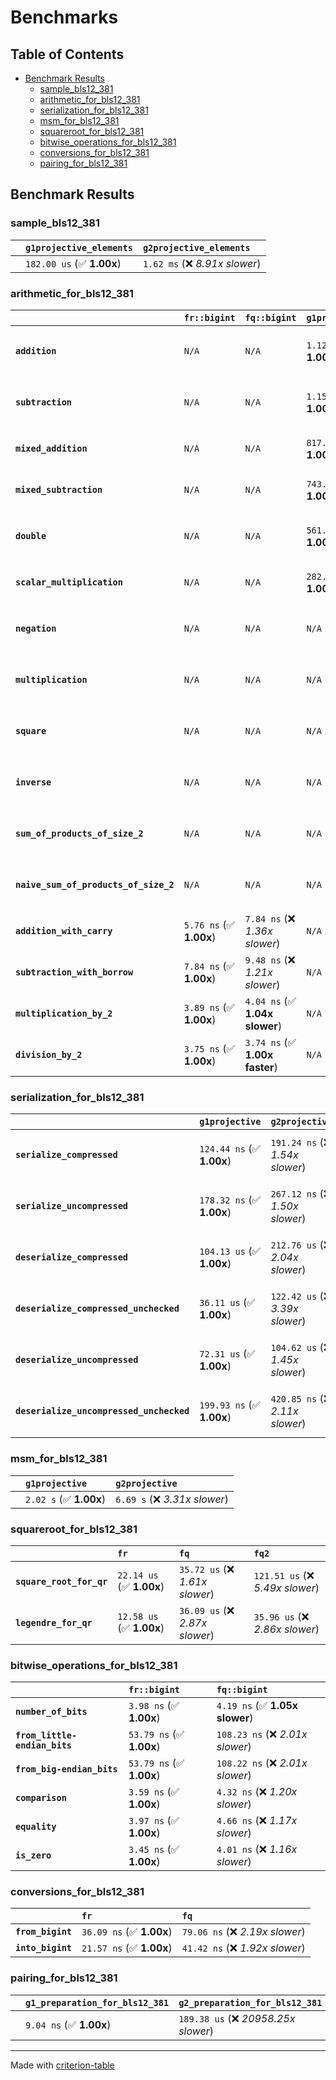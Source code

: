 # Benchmarks

## Table of Contents

- [Benchmark Results](#benchmark-results)
    - [sample_bls12_381](#sample_bls12_381)
    - [arithmetic_for_bls12_381](#arithmetic_for_bls12_381)
    - [serialization_for_bls12_381](#serialization_for_bls12_381)
    - [msm_for_bls12_381](#msm_for_bls12_381)
    - [squareroot_for_bls12_381](#squareroot_for_bls12_381)
    - [bitwise_operations_for_bls12_381](#bitwise_operations_for_bls12_381)
    - [conversions_for_bls12_381](#conversions_for_bls12_381)
    - [pairing_for_bls12_381](#pairing_for_bls12_381)

## Benchmark Results

### sample_bls12_381

|        | `g1projective_elements`          | `g2projective_elements`           |
|:-------|:---------------------------------|:--------------------------------- |
|        | `182.00 us` (✅ **1.00x**)        | `1.62 ms` (❌ *8.91x slower*)      |

### arithmetic_for_bls12_381

|                                       | `fr::bigint`            | `fq::bigint`                   | `g1projective`            | `g2projective`                   | `fq2`                            | `fq12`                            | `fq`                             | `fr`                              |
|:--------------------------------------|:------------------------|:-------------------------------|:--------------------------|:---------------------------------|:---------------------------------|:----------------------------------|:---------------------------------|:--------------------------------- |
| **`addition`**                        | `N/A`                   | `N/A`                          | `1.12 us` (✅ **1.00x**)   | `3.64 us` (❌ *3.25x slower*)     | `29.36 ns` (🚀 **38.13x faster**) | `181.02 ns` (🚀 **6.18x faster**)  | `19.70 ns` (🚀 **56.82x faster**) | `8.22 ns` (🚀 **136.24x faster**)  |
| **`subtraction`**                     | `N/A`                   | `N/A`                          | `1.15 us` (✅ **1.00x**)   | `3.68 us` (❌ *3.19x slower*)     | `27.74 ns` (🚀 **41.61x faster**) | `167.10 ns` (🚀 **6.91x faster**)  | `15.37 ns` (🚀 **75.10x faster**) | `13.77 ns` (🚀 **83.81x faster**)  |
| **`mixed_addition`**                  | `N/A`                   | `N/A`                          | `817.49 ns` (✅ **1.00x**) | `2.61 us` (❌ *3.20x slower*)     | `N/A`                            | `N/A`                             | `N/A`                            | `N/A`                             |
| **`mixed_subtraction`**               | `N/A`                   | `N/A`                          | `743.13 ns` (✅ **1.00x**) | `2.66 us` (❌ *3.58x slower*)     | `N/A`                            | `N/A`                             | `N/A`                            | `N/A`                             |
| **`double`**                          | `N/A`                   | `N/A`                          | `561.90 ns` (✅ **1.00x**) | `1.65 us` (❌ *2.93x slower*)     | `13.04 ns` (🚀 **43.09x faster**) | `90.71 ns` (🚀 **6.19x faster**)   | `11.44 ns` (🚀 **49.10x faster**) | `4.78 ns` (🚀 **117.51x faster**)  |
| **`scalar_multiplication`**           | `N/A`                   | `N/A`                          | `282.88 us` (✅ **1.00x**) | `869.12 us` (❌ *3.07x slower*)   | `N/A`                            | `N/A`                             | `N/A`                            | `N/A`                             |
| **`negation`**                        | `N/A`                   | `N/A`                          | `N/A`                     | `N/A`                            | `22.56 ns` (❌ *3.79x slower*)    | `96.32 ns` (❌ *16.19x slower*)    | `17.14 ns` (❌ *2.88x slower*)    | `5.95 ns` (✅ **1.00x**)           |
| **`multiplication`**                  | `N/A`                   | `N/A`                          | `N/A`                     | `N/A`                            | `223.17 ns` (❌ *5.58x slower*)   | `5.75 us` (❌ *143.80x slower*)    | `70.39 ns` (❌ *1.76x slower*)    | `39.99 ns` (✅ **1.00x**)          |
| **`square`**                          | `N/A`                   | `N/A`                          | `N/A`                     | `N/A`                            | `175.89 ns` (❌ *4.95x slower*)   | `4.06 us` (❌ *114.42x slower*)    | `52.01 ns` (❌ *1.46x slower*)    | `35.51 ns` (✅ **1.00x**)          |
| **`inverse`**                         | `N/A`                   | `N/A`                          | `N/A`                     | `N/A`                            | `13.67 us` (❌ *2.14x slower*)    | `22.90 us` (❌ *3.58x slower*)     | `13.38 us` (❌ *2.09x slower*)    | `6.40 us` (✅ **1.00x**)           |
| **`sum_of_products_of_size_2`**       | `N/A`                   | `N/A`                          | `N/A`                     | `N/A`                            | `493.83 ns` (❌ *5.98x slower*)   | `11.80 us` (❌ *142.96x slower*)   | `94.67 ns` (❌ *1.15x slower*)    | `82.54 ns` (✅ **1.00x**)          |
| **`naive_sum_of_products_of_size_2`** | `N/A`                   | `N/A`                          | `N/A`                     | `N/A`                            | `420.25 ns` (❌ *5.02x slower*)   | `11.71 us` (❌ *139.80x slower*)   | `138.65 ns` (❌ *1.65x slower*)   | `83.78 ns` (✅ **1.00x**)          |
| **`addition_with_carry`**             | `5.76 ns` (✅ **1.00x**) | `7.84 ns` (❌ *1.36x slower*)   | `N/A`                     | `N/A`                            | `N/A`                            | `N/A`                             | `N/A`                            | `N/A`                             |
| **`subtraction_with_borrow`**         | `7.84 ns` (✅ **1.00x**) | `9.48 ns` (❌ *1.21x slower*)   | `N/A`                     | `N/A`                            | `N/A`                            | `N/A`                             | `N/A`                            | `N/A`                             |
| **`multiplication_by_2`**             | `3.89 ns` (✅ **1.00x**) | `4.04 ns` (✅ **1.04x slower**) | `N/A`                     | `N/A`                            | `N/A`                            | `N/A`                             | `N/A`                            | `N/A`                             |
| **`division_by_2`**                   | `3.75 ns` (✅ **1.00x**) | `3.74 ns` (✅ **1.00x faster**) | `N/A`                     | `N/A`                            | `N/A`                            | `N/A`                             | `N/A`                            | `N/A`                             |

### serialization_for_bls12_381

|                                          | `g1projective`            | `g2projective`                   | `fr`                               | `fq`                               | `fq2`                              | `fq12`                            |
|:-----------------------------------------|:--------------------------|:---------------------------------|:-----------------------------------|:-----------------------------------|:-----------------------------------|:--------------------------------- |
| **`serialize_compressed`**               | `124.44 ns` (✅ **1.00x**) | `191.24 ns` (❌ *1.54x slower*)   | `30.09 ns` (🚀 **4.14x faster**)    | `49.71 ns` (🚀 **2.50x faster**)    | `100.88 ns` (✅ **1.23x faster**)   | `647.37 ns` (❌ *5.20x slower*)    |
| **`serialize_uncompressed`**             | `178.32 ns` (✅ **1.00x**) | `267.12 ns` (❌ *1.50x slower*)   | `30.01 ns` (🚀 **5.94x faster**)    | `43.87 ns` (🚀 **4.06x faster**)    | `89.00 ns` (🚀 **2.00x faster**)    | `647.26 ns` (❌ *3.63x slower*)    |
| **`deserialize_compressed`**             | `104.13 us` (✅ **1.00x**) | `212.76 us` (❌ *2.04x slower*)   | `46.54 ns` (🚀 **2237.55x faster**) | `94.58 ns` (🚀 **1100.93x faster**) | `207.33 ns` (🚀 **502.25x faster**) | `1.11 us` (🚀 **93.52x faster**)   |
| **`deserialize_compressed_unchecked`**   | `36.11 us` (✅ **1.00x**)  | `122.42 us` (❌ *3.39x slower*)   | `46.54 ns` (🚀 **775.74x faster**)  | `94.55 ns` (🚀 **381.86x faster**)  | `207.34 ns` (🚀 **174.14x faster**) | `1.26 us` (🚀 **28.61x faster**)   |
| **`deserialize_uncompressed`**           | `72.31 us` (✅ **1.00x**)  | `104.62 us` (❌ *1.45x slower*)   | `46.50 ns` (🚀 **1555.26x faster**) | `94.52 ns` (🚀 **765.07x faster**)  | `208.53 ns` (🚀 **346.77x faster**) | `1.26 us` (🚀 **57.33x faster**)   |
| **`deserialize_uncompressed_unchecked`** | `199.93 ns` (✅ **1.00x**) | `420.85 ns` (❌ *2.11x slower*)   | `46.48 ns` (🚀 **4.30x faster**)    | `94.52 ns` (🚀 **2.12x faster**)    | `207.33 ns` (✅ **1.04x slower**)   | `1.26 us` (❌ *6.31x slower*)      |

### msm_for_bls12_381

|        | `g1projective`          | `g2projective`                 |
|:-------|:------------------------|:------------------------------ |
|        | `2.02 s` (✅ **1.00x**)  | `6.69 s` (❌ *3.31x slower*)    |

### squareroot_for_bls12_381

|                          | `fr`                     | `fq`                            | `fq2`                             |
|:-------------------------|:-------------------------|:--------------------------------|:--------------------------------- |
| **`square_root_for_qr`** | `22.14 us` (✅ **1.00x**) | `35.72 us` (❌ *1.61x slower*)   | `121.51 us` (❌ *5.49x slower*)    |
| **`legendre_for_qr`**    | `12.58 us` (✅ **1.00x**) | `36.09 us` (❌ *2.87x slower*)   | `35.96 us` (❌ *2.86x slower*)     |

### bitwise_operations_for_bls12_381

|                               | `fr::bigint`             | `fq::bigint`                      |
|:------------------------------|:-------------------------|:--------------------------------- |
| **`number_of_bits`**          | `3.98 ns` (✅ **1.00x**)  | `4.19 ns` (✅ **1.05x slower**)    |
| **`from_little-endian_bits`** | `53.79 ns` (✅ **1.00x**) | `108.23 ns` (❌ *2.01x slower*)    |
| **`from_big-endian_bits`**    | `53.79 ns` (✅ **1.00x**) | `108.22 ns` (❌ *2.01x slower*)    |
| **`comparison`**              | `3.59 ns` (✅ **1.00x**)  | `4.32 ns` (❌ *1.20x slower*)      |
| **`equality`**                | `3.97 ns` (✅ **1.00x**)  | `4.66 ns` (❌ *1.17x slower*)      |
| **`is_zero`**                 | `3.45 ns` (✅ **1.00x**)  | `4.01 ns` (❌ *1.16x slower*)      |

### conversions_for_bls12_381

|                   | `fr`                     | `fq`                             |
|:------------------|:-------------------------|:-------------------------------- |
| **`from_bigint`** | `36.09 ns` (✅ **1.00x**) | `79.06 ns` (❌ *2.19x slower*)    |
| **`into_bigint`** | `21.57 ns` (✅ **1.00x**) | `41.42 ns` (❌ *1.92x slower*)    |

### pairing_for_bls12_381

|        | `g1_preparation_for_bls12_381`          | `g2_preparation_for_bls12_381`          | `miller_loop_for_bls12_381`          | `final_exponentiation_for_bls12_381`          | `full_pairing_for_bls12_381`           |
|:-------|:----------------------------------------|:----------------------------------------|:-------------------------------------|:----------------------------------------------|:-------------------------------------- |
|        | `9.04 ns` (✅ **1.00x**)                 | `189.38 us` (❌ *20958.25x slower*)      | `541.79 us` (❌ *59957.31x slower*)   | `971.40 us` (❌ *107500.53x slower*)           | `1.72 ms` (❌ *190322.83x slower*)      |

---
Made with [criterion-table](https://github.com/nu11ptr/criterion-table)

